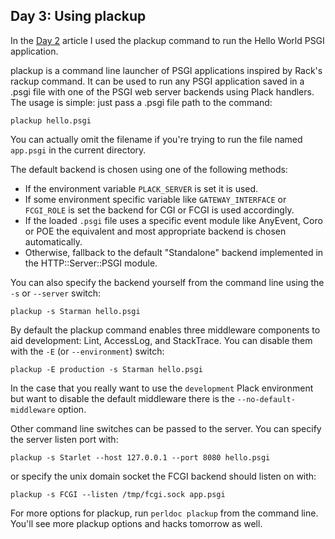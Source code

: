 ## Day 3: Using plackup

In the [Day 2](http://advent.plackperl.org/2009/12/day-2-hello-world.html) article I used the plackup command to run the Hello World PSGI application.

plackup is a command line launcher of PSGI applications inspired by Rack's rackup command. It can be used to run any PSGI application saved in a .psgi file with one of the PSGI web server backends using Plack handlers. The usage is simple: just pass a .psgi file path to the command:

```console
plackup hello.psgi
```

You can actually omit the filename if you're trying to run the file named `app.psgi` in the current directory.

The default backend is chosen using one of the following methods:

* If the environment variable `PLACK_SERVER` is set it is used.
* If some environment specific variable like `GATEWAY_INTERFACE` or `FCGI_ROLE` is set the backend for CGI or FCGI is used accordingly.
* If the loaded `.psgi` file uses a specific event module like AnyEvent, Coro or POE the equivalent and most appropriate backend is chosen automatically.
* Otherwise, fallback to the default "Standalone" backend implemented in the HTTP::Server::PSGI module.

You can also specify the backend yourself from the command line using the `-s` or `--server` switch:

```console
plackup -s Starman hello.psgi
```

By default the plackup command enables three middleware components to aid development: Lint, AccessLog, and StackTrace. You can disable them with the `-E` (or `--environment`) switch:

```console
plackup -E production -s Starman hello.psgi
```

In the case that you really want to use the `development` Plack environment but want to disable the default middleware there is the `--no-default-middleware` option.

Other command line switches can be passed to the server. You can specify the server listen port with:

```console
plackup -s Starlet --host 127.0.0.1 --port 8080 hello.psgi
```

or specify the unix domain socket the FCGI backend should listen on with:

```console
plackup -s FCGI --listen /tmp/fcgi.sock app.psgi
```

For more options for plackup, run `perldoc plackup` from the command line. You'll see more plackup options and hacks tomorrow as well.
